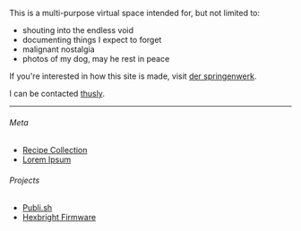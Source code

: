 This is a multi-purpose virtual space intended for, but not limited to:

- shouting into the endless void
- documenting things I expect to forget
- malignant nostalgia
- photos of my dog, may he rest in peace

If you're interested in how this site is made, visit [der springenwerk](/meta/der-springenwerk.html).

I can be contacted [thusly](mailto:jeremy@0x4A.org?subject=Hi!).

---

###### Meta
- [Recipe Collection](/meta/recipes.html)
- [Lorem Ipsum](/meta/lorem-ipsum.html)

###### Projects
- [Publi.sh](https://www.github.com/subcurmudgeon/publi.sh)
- [Hexbright Firmware](https://www.github.com/subcurmudgeon/hexbright-firmware)